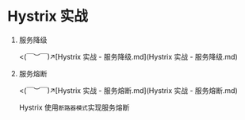 # Hystrix 实战

1.   服务降级

     <(￣︶￣)↗[Hystrix 实战 - 服务降级.md](Hystrix 实战 - 服务降级.md)

2.   服务熔断

     <(￣︶￣)↗[Hystrix 实战 - 服务熔断.md](Hystrix 实战 - 服务熔断.md)
     
     Hystrix 使用`断路器模式`实现服务熔断
